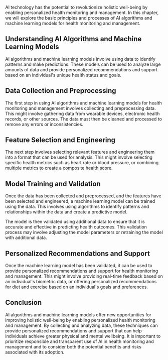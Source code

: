 
AI technology has the potential to revolutionize holistic well-being by enabling personalized health monitoring and management. In this chapter, we will explore the basic principles and processes of AI algorithms and machine learning models for health monitoring and management.

Understanding AI Algorithms and Machine Learning Models
-------------------------------------------------------

AI algorithms and machine learning models involve using data to identify patterns and make predictions. These models can be used to analyze large amounts of data and provide personalized recommendations and support based on an individual's unique health status and goals.

Data Collection and Preprocessing
---------------------------------

The first step in using AI algorithms and machine learning models for health monitoring and management involves collecting and preprocessing data. This might involve gathering data from wearable devices, electronic health records, or other sources. The data must then be cleaned and processed to remove any errors or inconsistencies.

Feature Selection and Engineering
---------------------------------

The next step involves selecting relevant features and engineering them into a format that can be used for analysis. This might involve selecting specific health metrics such as heart rate or blood pressure, or combining multiple metrics to create a composite health score.

Model Training and Validation
-----------------------------

Once the data has been collected and preprocessed, and the features have been selected and engineered, a machine learning model can be trained using the data. This involves using algorithms to identify patterns and relationships within the data and create a predictive model.

The model is then validated using additional data to ensure that it is accurate and effective in predicting health outcomes. This validation process may involve adjusting the model parameters or retraining the model with additional data.

Personalized Recommendations and Support
----------------------------------------

Once the machine learning model has been validated, it can be used to provide personalized recommendations and support for health monitoring and management. This might involve providing real-time feedback based on an individual's biometric data, or offering personalized recommendations for diet and exercise based on an individual's goals and preferences.

Conclusion
----------

AI algorithms and machine learning models offer new opportunities for improving holistic well-being by enabling personalized health monitoring and management. By collecting and analyzing data, these techniques can provide personalized recommendations and support that can help individuals achieve greater physical and mental wellbeing. It is important to prioritize responsible and transparent use of AI in health monitoring and management and to consider both the potential benefits and risks associated with its adoption.
